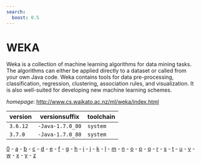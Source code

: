 ```yaml
---
search:
  boost: 0.5
---
```

# WEKA

Weka is a collection of machine learning algorithms for data mining tasks.   The algorithms can either be applied directly to a dataset or called from your own Java code.   Weka contains tools for data pre-processing, classification, regression, clustering,   association rules, and visualization. It is also well-suited for developing new machine   learning schemes.

*homepage*: <http://www.cs.waikato.ac.nz/ml/weka/index.html>

version | versionsuffix | toolchain
--------|---------------|----------
``3.6.12`` | ``-Java-1.7.0_80`` | ``system``
``3.7.0`` | ``-Java-1.7.0_80`` | ``system``

[0](../0/index.md) - [a](../a/index.md) - [b](../b/index.md) - [c](../c/index.md) - [d](../d/index.md) - [e](../e/index.md) - [f](../f/index.md) - [g](../g/index.md) - [h](../h/index.md) - [i](../i/index.md) - [j](../j/index.md) - [k](../k/index.md) - [l](../l/index.md) - [m](../m/index.md) - [n](../n/index.md) - [o](../o/index.md) - [p](../p/index.md) - [q](../q/index.md) - [r](../r/index.md) - [s](../s/index.md) - [t](../t/index.md) - [u](../u/index.md) - [v](../v/index.md) - [w](../w/index.md) - [x](../x/index.md) - [y](../y/index.md) - [z](../z/index.md)

